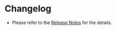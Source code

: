 # Changelog

-   Please refer to the [Release Notes]([RELEASE_NOTE.md](https://github.com/TM-Vision/tm-digital-robot-publish/blob/main/RELEASE_NOTE.md)) for the details.
